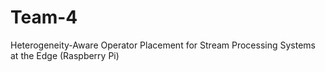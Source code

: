 # Team-4
Heterogeneity-Aware Operator Placement for Stream Processing Systems at the Edge (Raspberry Pi)
